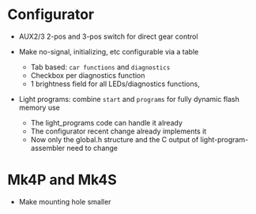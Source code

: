 # Configurator

* AUX2/3 2-pos and 3-pos switch for direct gear control

* Make no-signal, initializing, etc configurable via a table
    - Tab based: `car functions` and `diagnostics`
    - Checkbox per diagnostics function
    - 1 brightness field for all LEDs/diagnostics functions,

* Light programs: combine `start` and `programs` for fully dynamic flash memory use
    - The light_programs code can handle it already
    - The configurator recent change already implements it
    - Now only the global.h structure and the C output of light-program-assembler need to change


# Mk4P and Mk4S

* Make mounting hole smaller
